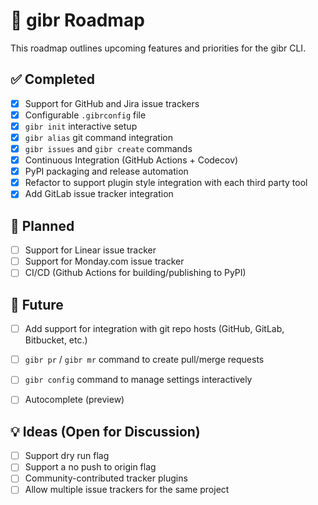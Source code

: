 # 🧭 gibr Roadmap

This roadmap outlines upcoming features and priorities for the gibr CLI.

## ✅ Completed
- [x] Support for GitHub and Jira issue trackers
- [x] Configurable `.gibrconfig` file
- [x] `gibr init` interactive setup
- [x] `gibr alias` git command integration
- [x] `gibr issues` and `gibr create` commands
- [x] Continuous Integration (GitHub Actions + Codecov)
- [x] PyPI packaging and release automation
- [x] Refactor to support plugin style integration with each third party tool
- [x] Add GitLab issue tracker integration

## 🚧 Planned
- [ ] Support for Linear issue tracker
- [ ] Support for Monday.com issue tracker
- [ ] CI/CD (Github Actions for building/publishing to PyPI)

## 🔮 Future
- [ ] Add support for integration with git repo hosts (GitHub, GitLab, Bitbucket, etc.)
- [ ] `gibr pr` / `gibr mr` command to create pull/merge requests
- [ ] `gibr config` command to manage settings interactively
- [ ] Autocomplete (preview)


## 💡 Ideas (Open for Discussion)
- [ ] Support dry run flag
- [ ] Support a no push to origin flag
- [ ] Community-contributed tracker plugins
- [ ] Allow multiple issue trackers for the same project
